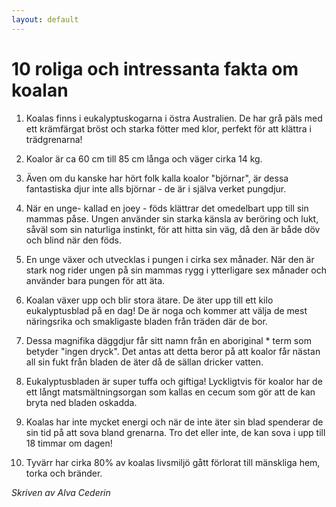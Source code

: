 ```yaml
---
layout: default
---
```

# 10 roliga och intressanta fakta om koalan

1) Koalas finns i eukalyptuskogarna i östra Australien. De har grå päls med ett krämfärgat bröst och starka fötter med klor, perfekt för att klättra  i trädgrenarna!

2) Koalor är ca 60 cm till 85 cm långa och väger cirka 14 kg.

3) Även om du kanske har hört folk kalla koalor "björnar", är dessa fantastiska djur inte alls björnar - de är i själva verket pungdjur. 

4) När en unge- kallad en joey - föds klättrar det omedelbart upp till sin mammas påse. Ungen använder sin starka känsla av beröring och lukt, såväl som sin naturliga instinkt, för att hitta sin väg, då den är både döv och blind när den föds. 

5) En unge växer och utvecklas i pungen i cirka sex månader. När den är stark nog rider ungen på sin mammas rygg i ytterligare sex månader och använder bara pungen för att äta.

6) Koalan växer upp och blir stora ätare. De äter upp till ett kilo eukalyptusblad på en dag! De är noga och kommer att välja de mest näringsrika och smakligaste bladen från träden där de bor.

7) Dessa magnifika däggdjur får sitt namn från en aboriginal * term som betyder "ingen dryck". Det antas att detta beror på att koalor får nästan all sin fukt från bladen de äter då de sällan dricker vatten.

8) Eukalyptusbladen är super tuffa och giftiga! Lyckligtvis för koalor har de ett långt matsmältningsorgan som kallas en cecum som gör att de kan bryta ned bladen oskadda.

9) Koalas har inte mycket energi och när de inte äter sin blad spenderar de sin tid på att  sova bland grenarna. Tro det eller inte, de kan sova i upp till 18 timmar om dagen!

10) Tyvärr har cirka 80% av koalas livsmiljö gått förlorat till mänskliga hem, torka och bränder.


*Skriven av Alva Cederin*
